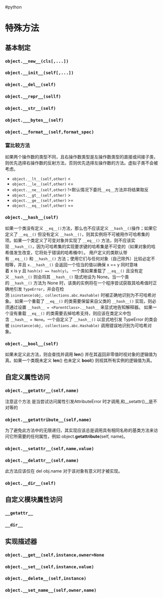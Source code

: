 #python 

# 特殊方法

## 基本制定

### `object.__new__(cls[,...])`

### `object.__init__(self[,...])`

### `object.__del__(self)`

### `object.__repr__(sellf)`

### `object.__str__(self)`

### `object.___bytes__(self)`

### `object.__format__(self,format_spec)`

### 富比较方法

如果两个操作数的类型不同，且右操作数类型是左操作数类型的直接或间接子类，则优先选择右操作数的反射方法，否则优先选择左操作数的方法。虚拟子类不会被考虑。



- `object.__lt__(self,other)` <
- `object.__le__(self,other)` <=
- `object.__ne__(self,other)` !=默认情况下委托`__eq__`方法并将结果取反
- `object.__gt__(self,other)` >
- `object.__ge__(self,other)` >=
- `object.__eq__(self,other)` ==

### `object.__hash__(self)`

如果一个类没有定义 `__eq__()`方法，那么也不应该定义 `__hash__()`操作；如果它定义了 `__eq__()` 但没有定义 `__hash__()`，则其实例将不可被用作可哈希集的项。如果一个类定义了可变对象并实现了 `__eq__()` 方法，则不应该实现 `__hash__()`，因为可哈希集的实现要求键的哈希集是不可变的（如果对象的哈希值发生改变，它将处于错误的哈希桶中）。
用户定义的类默认带有 `__eq__()` 和 `__hash__()` 方法；使用它们与任何对象（自己除外）比较必定不相等，并且 `x.__hash__()` 会返回一个恰当的值以确保 x == y 同时意味着 x is y 且 `hash(x) == hash(y)`。
一个类如果重载了 `__eq__()` 且没有定义 `__hash__()` 则会将其 `__hash__()` 隐式地设为 None。当一个类的 `__hash__()` 方法为 None 时，该类的实例将在一个程序尝试获取其哈希值时正确地引发 `TypeError`，并会在检测 `isinstance(obj, collections.abc.Hashable)` 时被正确地识别为不可哈希对象。
如果一个重载了 `__eq__()` 的类需要保留来自父类的 `__hash__()` 实现，则必须通过设置 `__hash__ = <ParentClass>.__hash__` 来显式地告知解释器。
如果一个没有重载 `__eq__()` 的类需要去掉哈希支持，则应该在类定义中包含 `__hash__ = None`。一个自定义了 `__hash__()` 以显式地引发 TypeError 的类会被 `isinstance(obj, collections.abc.Hashable)` 调用错误地识别为可哈希对象。

### `object.__bool__(self)`

如果未定义此方法，则会查找并调用 __len__() 并在其返回非零值时视对象的逻辑值为真。如果一个类既未定义 __len__() 也未定义 __bool__() 则视其所有实例的逻辑值为真。

## 自定义属性访问

### `object.__getattr__(self,name)`

注意这个方法 是当尝试访问属性引发AttributeError 时才调用,和__setattr()__是不对等的

### `object.__getattribute__(self,name)`

为了避免此方法中的无限递归，其实现应该总是调用具有相同名称的基类方法来访问它所需要的任何属性，例如 object.__getattribute__(self, name)。

### `object.__setattr__(self,name,value)`

### `object.__delattr__(self,name)`

此方法应该仅在 del obj.name 对于该对象有意义时才被实现。

### `object.__dir__(self)`

## 自定义模块属性访问

### `__getattr__`

### `__dir__`

### 

## 实现描述器

### `object.__get__(self,instance,owner=None`

### `object.__set__(self,instance,value)`

### `object.__delete__(self,instance)`

### `object.__set_name__(self,owner,name)`

